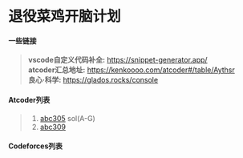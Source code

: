 # 退役菜鸡开脑计划

#### 一些链接
> **vscode自定义代码补全:**  https://snippet-generator.app/ \
> **atcoder汇总地址:** https://kenkoooo.com/atcoder#/table/Aythsr \
> **良心·科学:** https://glados.rocks/console 

#### Atcoder列表
> 1. [abc305](https://atcoder.jp/contests/abc305)  sol(A-G)
> 2. [abc309](https://atcoder.jp/contests/abc309)  
> 
> 

#### Codeforces列表
> 
> 
> 


